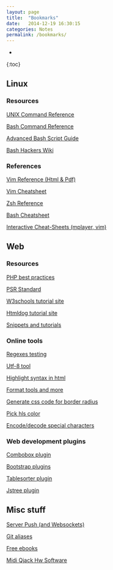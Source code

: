 ```yaml
---
layout: page
title:  "Bookmarks"
date:   2014-12-19 16:30:15
categories: Notes
permalink: /bookmarks/
---
```

* 
{:toc}

## Linux

### Resources
[UNIX Command Reference](http://cb.vu/unixtoolbox.xhtml)

[Bash Command Reference](http://ss64.com/bash/)

[Advanced Bash Script Guide](http://www.tldp.org/LDP/abs/html/)

[Bash Hackers Wiki](http://wiki.bash-hackers.org)

### References
[Vim Reference (Html & Pdf)](http://tnerual.eriogerg.free.fr/vimqrc-es.html)

[Vim Cheatsheet](https://linuxtoy.org/img/2011/09/vim_cheat_sheet_for_programmers_screen.png)

[Zsh Reference](http://www.bash2zsh.com/zsh_refcard/refcard.pdf)

[Bash Cheatsheet](http://www.scribd.com/doc/88404386/Bash-Cheat-Sheet)

[Interactive Cheat-Sheets (mplayer, vim)](http://sheet.shiar.nl/)

## Web

### Resources

[PHP best practices](http://www.phptherightway.com/)

[PSR Standard](http://www.php-fig.org/)

[W3schools tutorial site](http://www.w3schools.com)

[Htmldog tutorial site](http://www.htmldog.com)

[Snippets and tutorials](http://www.the-art-of-web.com/)

### Online tools
[Regexes testing](http://regex101.com/)

[Utf-8 tool](http://www.cogsci.ed.ac.uk/~richard/utf-8.html)

[Highlight syntax in html](http://tohtml.com/)

[Format tools and more](http://www.freeformatter.com)

[Generate css code for border radius](http://border-radius.com/)

[Pick hls color](http://hslpicker.com/)

[Encode/decode special characters](http://www.the-art-of-web.com/javascript/escape/)

### Web development plugins
[Combobox plugin](https://select2.github.io/)

[Bootstrap plugins](http://bootsnipp.com)

[Tablesorter plugin](http://mottie.github.io/tablesorter)

[Jstree plugin](http://www.jstree.com)

## Misc stuff
[Server Push (and Websockets)](http://stackoverflow.com/questions/11077857/what-are-long-polling-websockets-server-sent-events-sse-and-comet)

[Git aliases](https://git.wiki.kernel.org/index.php/Aliases#Aliases)

[Free ebooks](https://github.com/danchoi/kindlefodder)

[Midi Qjack Hw Software](http://tedfelix.com/linux/linux-midi.html)

<!--
[Alias](http://www.cyberciti.biz/tips/bash-aliases-mac-centos-linux-unix.html)
-->
